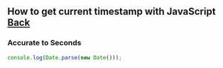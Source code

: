 ## How to get current timestamp with JavaScript [Back](./qa.md)

### Accurate to Seconds

```js
console.log(Date.parse(new Date()));
```
